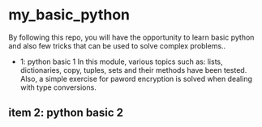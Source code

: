 # my_basic_python
By following this repo, you will have the opportunity to learn basic python and also few tricks that can be used to solve complex problems..

* 1: python basic 1
In this module, various topics such as: lists, dictionaries, copy, tuples, sets and their methods have been tested. Also, a simple exercise for paword encryption is solved when dealing with type conversions.

## item 2: python basic 2

